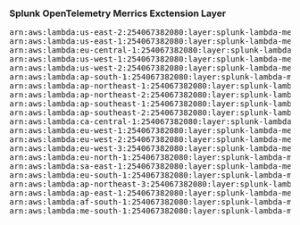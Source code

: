 <h3>Splunk OpenTelemetry Merrics Exctension Layer</h3>

<pre>
arn:aws:lambda:us-east-2:254067382080:layer:splunk-lambda-metrics:1
arn:aws:lambda:us-east-1:254067382080:layer:splunk-lambda-metrics:2
arn:aws:lambda:eu-central-1:254067382080:layer:splunk-lambda-metrics:2
arn:aws:lambda:us-west-1:254067382080:layer:splunk-lambda-metrics:2
arn:aws:lambda:us-west-2:254067382080:layer:splunk-lambda-metrics:2
arn:aws:lambda:ap-south-1:254067382080:layer:splunk-lambda-metrics:2
arn:aws:lambda:ap-northeast-1:254067382080:layer:splunk-lambda-metrics:2
arn:aws:lambda:ap-northeast-2:254067382080:layer:splunk-lambda-metrics:2
arn:aws:lambda:ap-southeast-1:254067382080:layer:splunk-lambda-metrics:2
arn:aws:lambda:ap-southeast-2:254067382080:layer:splunk-lambda-metrics:2
arn:aws:lambda:ca-central-1:254067382080:layer:splunk-lambda-metrics:2
arn:aws:lambda:eu-west-1:254067382080:layer:splunk-lambda-metrics:2
arn:aws:lambda:eu-west-2:254067382080:layer:splunk-lambda-metrics:2
arn:aws:lambda:eu-west-3:254067382080:layer:splunk-lambda-metrics:2
arn:aws:lambda:eu-north-1:254067382080:layer:splunk-lambda-metrics:2
arn:aws:lambda:sa-east-1:254067382080:layer:splunk-lambda-metrics:2
arn:aws:lambda:eu-south-1:254067382080:layer:splunk-lambda-metrics:2
arn:aws:lambda:ap-northeast-3:254067382080:layer:splunk-lambda-metrics:2
arn:aws:lambda:ap-east-1:254067382080:layer:splunk-lambda-metrics:2
arn:aws:lambda:af-south-1:254067382080:layer:splunk-lambda-metrics:2
arn:aws:lambda:me-south-1:254067382080:layer:splunk-lambda-metrics:2
</pre>
